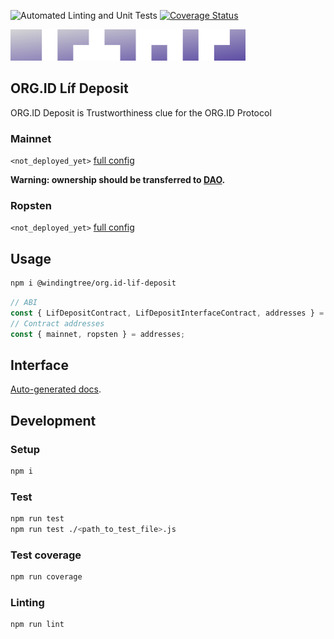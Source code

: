 ![Automated Linting and Unit Tests](https://github.com/windingtree/org.id-lif-deposit/workflows/Automated%20Linting%20and%20Unit%20Tests/badge.svg?branch=master) [![Coverage Status](https://coveralls.io/repos/github/windingtree/org.id-lif-deposit/badge.svg?branch=master)](https://coveralls.io/github/windingtree/org.id-lif-deposit?branch=master)

<a href="https://orgid.tech"><img src="https://github.com/windingtree/branding/raw/master/org.id/svg/org.id-logo.svg" height="50" alt="ORG.ID"></a>

## ORG.ID Líf Deposit

ORG.ID Deposit is Trustworthiness clue for the ORG.ID Protocol

### Mainnet

`<not_deployed_yet>` [full config](./.openzeppelin/main-LifDeposit.json)

**Warning: ownership should be transferred to [DAO](https://github.com/windingtree/dao).**

### Ropsten

`<not_deployed_yet>` [full config](./.openzeppelin/ropsten-LifDeposit.json)



## Usage

```sh
npm i @windingtree/org.id-lif-deposit
```
```javascript
// ABI
const { LifDepositContract, LifDepositInterfaceContract, addresses } = require('@windingtree/org.id-lif-deposit');
// Contract addresses
const { mainnet, ropsten } = addresses;
```

## Interface

[Auto-generated docs](./docs/LifDeposit.md).

## Development

### Setup

```sh
npm i
```

### Test

```sh
npm run test
npm run test ./<path_to_test_file>.js
```

### Test coverage

```sh
npm run coverage
```

### Linting

```sh
npm run lint

```
